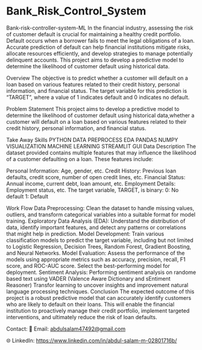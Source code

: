 # Bank_Risk_Control_System

Bank-risk-controller-system-ML
In the financial industry, assessing the risk of customer default is crucial for maintaining a healthy credit portfolio. Default occurs when a borrower fails to meet the legal obligations of a loan. Accurate prediction of default can help financial institutions mitigate risks, allocate resources efficiently, and develop strategies to manage potentially delinquent accounts. This project aims to develop a predictive model to determine the likelihood of customer default using historical data.

Overview
The objective is to predict whether a customer will default on a loan based on various features related to their credit history, personal information, and financial status. The target variable for this prediction is “TARGET”, where a value of 1 indicates default and 0 indicates no default.

Problem Statement
This project aims to develop a predictive model to determine the likelihood of customer default using historical data,whether a customer will default on a loan based on various features related to their credit history, personal information, and financial status.

Take Away Skills
PYTHON
DATA PREPROCESS
EDA
PANDAS
NUMPY
VISUALIZATION
MACHINE LEARNING
STREAMLIT GUI
Data Description
The dataset provided contains multiple features that may influence the likelihood of a customer defaulting on a loan. These features include:

Personal Information: Age, gender, etc. Credit History: Previous loan defaults, credit score, number of open credit lines, etc. Financial Status: Annual income, current debt, loan amount, etc. Employment Details: Employment status, etc. The target variable, TARGET, is binary: 0: No default 1: Default

Work Flow
Data Preprocessing: Clean the dataset to handle missing values, outliers, and transform categorical variables into a suitable format for model training.
Exploratory Data Analysis (EDA): Understand the distribution of data, identify important features, and detect any patterns or correlations that might help in prediction.
Model Development: Train various classification models to predict the target variable, including but not limited to Logistic Regression, Decision Trees, Random Forest, Gradient Boosting, and Neural Networks.
Model Evaluation: Assess the performance of the models using appropriate metrics such as accuracy, precision, recall, F1 score, and ROC-AUC score. Select the best-performing model for deployment.
Sentiment Analysis: Performing sentiment analysis on randome based text using VADER (Valence Aware Dictionary and sEntiment Reasoner) Transfor learning to uncover insights and improvement natural language processing techniques.
Conclusion
The expected outcome of this project is a robust predictive model that can accurately identify customers who are likely to default on their loans. This will enable the financial institution to proactively manage their credit portfolio, implement targeted interventions, and ultimately reduce the risk of loan defaults.

Contact:
📧 Email: abdulsalam47492@gmail.com

🌐 LinkedIn: https://www.linkedin.com/in/abdul-salam-m-02801716b/
